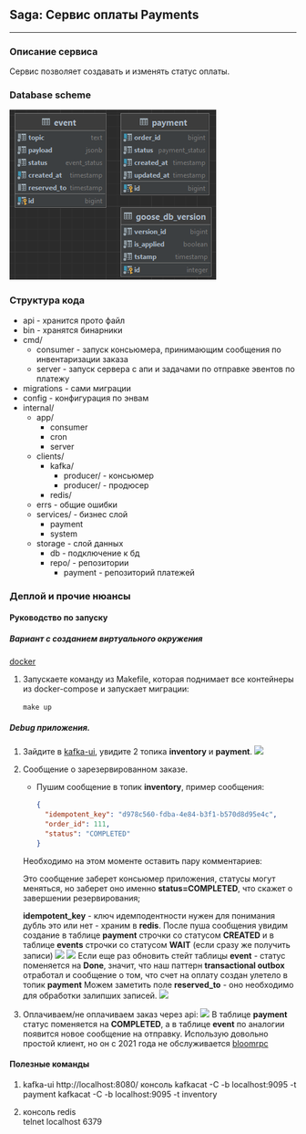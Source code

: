 ## Saga: Сервис оплаты Payments
---

### Описание сервиса
Сервис позволяет создавать и изменять статус оплаты.

### Database scheme
![](media/db-scheme.png)

### Структура кода
- api - хранится прото файл
- bin - хранятся бинарники
- cmd/
    - consumer - запуск консьюмера, принимающим сообщения по инвентаризации заказа
    - server - запуск сервера с апи и задачами по отправке эвентов по платежу
- migrations - сами миграции
- config - конфигурация по энвам
- internal/
    - app/
        - consumer
        - cron
        - server
    - clients/
        - kafka/
            - producer/ - консьюмер
            - producer/ - продюсер
      - redis/
    - errs - общие ошибки
    - services/ - бизнес слой
        - payment
        - system 
    - storage - слой данных
        - db - подключение к бд
        - repo/ - репозитории
            - payment - репозиторий платежей

### Деплой и прочие нюансы
#### Руководство по запуску
##### Вариант с созданием виртуального окружения
[docker](https://www.docker.com "популярный контейнизатор")

1. Запускаете команду из Makefile, которая поднимает все контейнеры из docker-compose и запускает миграции:

   ```make up```

##### Debug приложения.

1. Зайдите в [kafka-ui](http://localhost:8080/), увидите 2 топика **inventory** и **payment**.
![](media/kafka-ui.png)

2. Сообщение о зарезервированном заказе.
    - Пушим сообщение в топик **inventory**, пример сообщения:
      ```json
      {
        "idempotent_key": "d978c560-fdba-4e84-b3f1-b570d8d95e4c",
        "order_id": 111,
        "status": "COMPLETED"
      }
      ```
    Необходимо на этом моменте оставить пару комментариев:

    Это сообщение заберет консьюмер приложения, статусы могут меняться, но заберет оно именно **status=СOMPLETED**,
    что скажет о завершении резервирования;

    **idempotent_key** - ключ идемподентности нужен для понимания дубль это или нет - храним в **redis**.
    После пуша сообщения увидим создание в таблице **payment** строчки со статусом **CREATED**
    и в таблице **events** строчки со статусом **WAIT** (если сразу же получить записи)
    ![](media/payment_after_consuming_inventory.png)
    ![](media/event_after_consuming_inventory.png)
    Если еще раз обновить стейт таблицы **event** - статус поменяется на **Done**, значит, что наш
    паттерн **transactional outbox** отработал и сообщение о том, что счет на оплату создан улетело в топик **payment**
    Можем заметить поле **reserved_to** - оно необходимо для обработки залипших записей.
    ![](media/event_after_consuming_inventory_2.png)

3. Оплачиваем/не оплачиваем заказ через api:
    ![](media/api_update_payment_status.png)
    В таблице **payment** статус поменяется на **COMPLETED**, а в таблице **event** по аналогии появится новое сообщение на отправку.
    Использую довольно простой клиент, но он с 2021 года не обслуживается [bloomrpc](https://github.com/bloomrpc/bloomrpc/releases)

#### Полезные команды
1. kafka-ui
http://localhost:8080/
консоль
kafkacat -C -b localhost:9095 -t payment
kafkacat -C -b localhost:9095 -t inventory

2. консоль redis  
telnet localhost 6379
